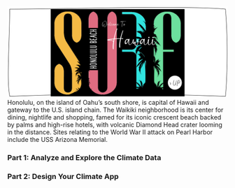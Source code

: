 <img src="https://github.com/theidari/surfsup/blob/main/DesignIMG/surfsupheader.png" width="900px">
Honolulu, on the island of Oahu’s south shore, is capital of Hawaii and gateway to the U.S. island chain. The Waikiki neighborhood is its center for dining, nightlife and shopping, famed for its iconic crescent beach backed by palms and high-rise hotels, with volcanic Diamond Head crater looming in the distance. Sites relating to the World War II attack on Pearl Harbor include the USS Arizona Memorial.


### Part 1: Analyze and Explore the Climate Data


### Part 2: Design Your Climate App
